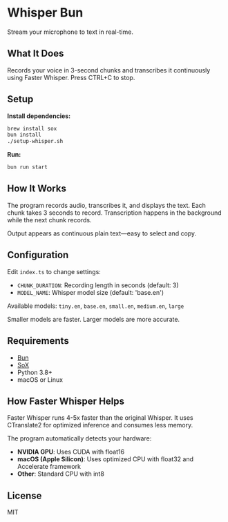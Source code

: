 # Whisper Bun

Stream your microphone to text in real-time.

## What It Does

Records your voice in 3-second chunks and transcribes it continuously using Faster Whisper. Press CTRL+C to stop.

## Setup

**Install dependencies:**
```bash
brew install sox
bun install
./setup-whisper.sh
```

**Run:**
```bash
bun run start
```

## How It Works

The program records audio, transcribes it, and displays the text. Each chunk takes 3 seconds to record. Transcription happens in the background while the next chunk records.

Output appears as continuous plain text—easy to select and copy.

## Configuration

Edit `index.ts` to change settings:

- `CHUNK_DURATION`: Recording length in seconds (default: 3)
- `MODEL_NAME`: Whisper model size (default: 'base.en')

Available models: `tiny.en`, `base.en`, `small.en`, `medium.en`, `large`

Smaller models are faster. Larger models are more accurate.

## Requirements

- [Bun](https://bun.sh)
- [SoX](http://sox.sourceforge.net)
- Python 3.8+
- macOS or Linux

## How Faster Whisper Helps

Faster Whisper runs 4-5x faster than the original Whisper. It uses CTranslate2 for optimized inference and consumes less memory.

The program automatically detects your hardware:
- **NVIDIA GPU**: Uses CUDA with float16
- **macOS (Apple Silicon)**: Uses optimized CPU with float32 and Accelerate framework
- **Other**: Standard CPU with int8

## License

MIT
